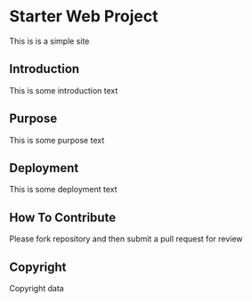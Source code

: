 # Starter Web Project

This is is a simple site

## Introduction

This is some introduction text

## Purpose

This is some purpose text

## Deployment

This is some deployment text

## How To Contribute

Please fork repository and then submit a pull request for review

## Copyright

Copyright data
